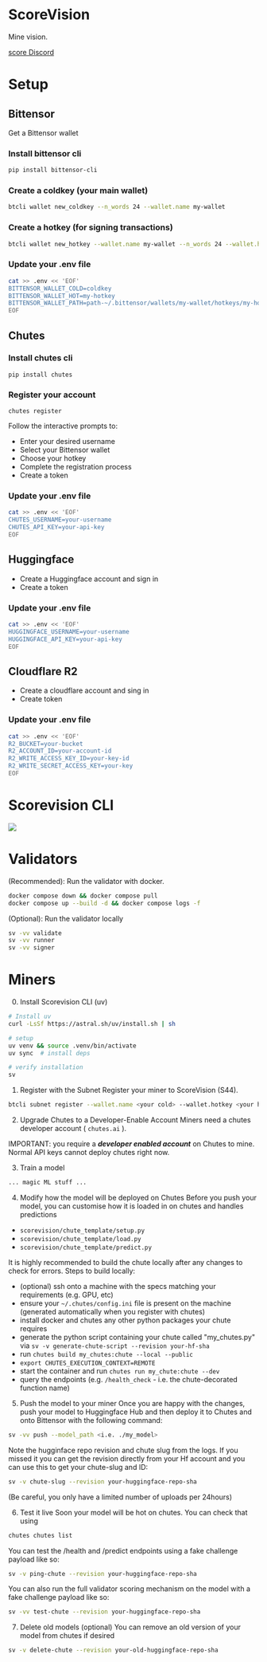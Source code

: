 # ScoreVision

Mine vision.

[score Discord](https://discord.gg/eh8ja2t92y)

# Setup 
## Bittensor
Get a Bittensor wallet

### Install bittensor cli
```bash
pip install bittensor-cli
```

### Create a coldkey (your main wallet)
```bash
btcli wallet new_coldkey --n_words 24 --wallet.name my-wallet
```

### Create a hotkey (for signing transactions)

```bash
btcli wallet new_hotkey --wallet.name my-wallet --n_words 24 --wallet.hotkey my-hotkey
```

### Update your .env file
```bash
cat >> .env << 'EOF'
BITTENSOR_WALLET_COLD=coldkey
BITTENSOR_WALLET_HOT=my-hotkey
BITTENSOR_WALLET_PATH=path-~/.bittensor/wallets/my-wallet/hotkeys/my-hotkey
EOF
```

## Chutes 

### Install chutes cli
`pip install chutes`

### Register your account
`chutes register`

Follow the interactive prompts to:

- Enter your desired username
- Select your Bittensor wallet
- Choose your hotkey
- Complete the registration process
- Create a token


### Update your .env file
```bash
cat >> .env << 'EOF'
CHUTES_USERNAME=your-username
CHUTES_API_KEY=your-api-key
EOF
```


## Huggingface
- Create a Huggingface account and sign in
- Create a token

### Update your .env file
```bash
cat >> .env << 'EOF'
HUGGINGFACE_USERNAME=your-username
HUGGINGFACE_API_KEY=your-api-key
EOF
```

## Cloudflare R2
- Create a cloudflare account and sing in 
- Create token

### Update your .env file
```bash
cat >> .env << 'EOF'
R2_BUCKET=your-bucket
R2_ACCOUNT_ID=your-account-id
R2_WRITE_ACCESS_KEY_ID=your-key-id
R2_WRITE_SECRET_ACCESS_KEY=your-key
EOF
```

# Scorevision CLI
![](images/sv-cli.png)

# Validators

(Recommended): Run the validator with docker.
```bash
docker compose down && docker compose pull 
docker compose up --build -d && docker compose logs -f
```

(Optional): Run the validator locally
```bash
sv -vv validate
sv -vv runner
sv -vv signer
```



# Miners

0. Install Scorevision CLI (uv)

```bash
# Install uv
curl -LsSf https://astral.sh/uv/install.sh | sh

# setup
uv venv && source .venv/bin/activate
uv sync  # install deps

# verify installation
sv
```

1. Register with the Subnet 
Register your miner to ScoreVision (S44).
```bash
btcli subnet register --wallet.name <your cold> --wallet.hotkey <your hot>
```

2. Upgrade Chutes to a Developer-Enable Account
Miners need a chutes developer account ( `chutes.ai` ). 

IMPORTANT: you require a ***developer enabled account*** on Chutes to mine. Normal API keys cannot deploy chutes right now.

3. Train a model
```bash
... magic ML stuff ...
```

4. Modify how the model will be deployed on Chutes
Before you push your model, you can customise how it is loaded in on chutes and handles predictions

- `scorevision/chute_template/setup.py`
- `scorevision/chute_template/load.py`
- `scorevision/chute_template/predict.py`

It is highly recommended to build the chute locally after any changes to check for errors. Steps to build locally:
- (optional) ssh onto a machine with the specs matching your requirements (e.g. GPU, etc)
- ensure your `~/.chutes/config.ini` file is present on the machine (generated automatically when you register with chutes)
- install docker and chutes any other python packages your chute requires
- generate the python script containing your chute called "my_chutes.py" via `sv -v generate-chute-script --revision your-hf-sha`
- run `chutes build my_chutes:chute --local --public`
- `export CHUTES_EXECUTION_CONTEXT=REMOTE`
- start the container and run `chutes run my_chute:chute --dev`
- query the endpoints (e.g. `/health_check` - i.e. the chute-decorated function name)

5. Push the model to your miner
Once you are happy with the changes, push your model to Huggingface Hub and then deploy it to Chutes and onto Bittensor with the following command:

```bash
sv -vv push --model_path <i.e. ./my_model>
```

Note the hugginface repo revision and chute slug from the logs.  If you missed it you can get the revision directly from your Hf account and you can use this to get your chute-slug and ID:
```bash
sv -v chute-slug --revision your-huggingface-repo-sha
```

(Be careful, you only have a limited number of uploads per 24hours)

6. Test it live
Soon your model will be hot on chutes. You can check that using 
```bash
chutes chutes list
```

You can test the /health and /predict endpoints using a fake challenge payload like so:

```bash 
sv -v ping-chute --revision your-huggingface-repo-sha
``` 

You can also run the full validator scoring mechanism on the model with a fake challenge payload like so:
```bash 
sv -vv test-chute --revision your-huggingface-repo-sha 
```

7. Delete old models (optional)
You can remove an old version of your model from chutes if desired
```bash
sv -v delete-chute --revision your-old-huggingface-repo-sha 
```




